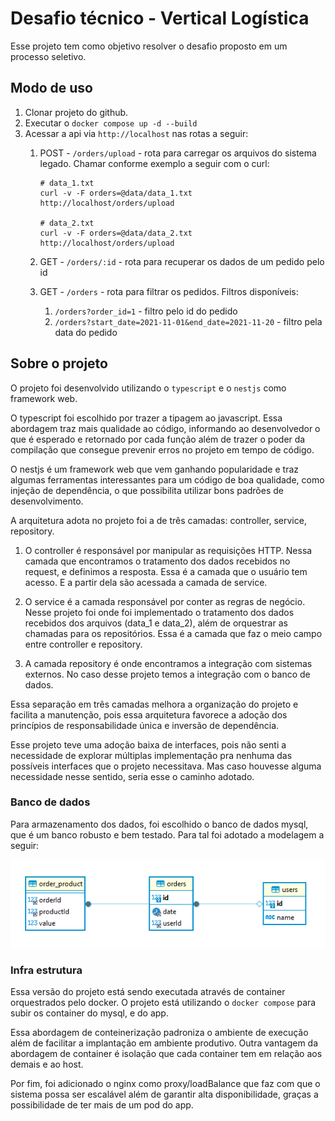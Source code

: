 # Desafio técnico - Vertical Logística

Esse projeto tem como objetivo resolver o desafio proposto em um processo seletivo.

## Modo de uso

1. Clonar projeto do github.
1. Executar o `docker compose up -d --build`
1. Acessar a api via `http://localhost` nas rotas a seguir:
    1. POST - `/orders/upload` - rota para carregar os arquivos do sistema legado. Chamar conforme exemplo a seguir com o curl:

        ```shell
        # data_1.txt
        curl -v -F orders=@data/data_1.txt http://localhost/orders/upload

        # data_2.txt
        curl -v -F orders=@data/data_2.txt http://localhost/orders/upload
        ```

    1. GET - `/orders/:id` - rota para recuperar os dados de um pedido pelo id
    1. GET - `/orders` - rota para filtrar os pedidos. Filtros disponíveis:
        1. `/orders?order_id=1` - filtro pelo id do pedido
        1. `/orders?start_date=2021-11-01&end_date=2021-11-20` - filtro pela data do pedido

## Sobre o projeto

O projeto foi desenvolvido utilizando o `typescript` e o `nestjs` como framework web.

O typescript foi escolhido por trazer a tipagem ao javascript. Essa abordagem traz mais qualidade ao código, informando ao desenvolvedor o que é esperado e retornado por cada função além de trazer o poder da compilação que consegue prevenir erros no projeto em tempo de código.

O nestjs é um framework web que vem ganhando popularidade e traz algumas ferramentas interessantes para um código de boa qualidade, como injeção de dependência, o que possibilita utilizar bons padrões de desenvolvimento.

A arquitetura adota no projeto foi a de três camadas: controller, service, repository.

1. O controller é responsável por manipular as requisições HTTP. Nessa camada que encontramos o tratamento dos dados recebidos no request, e definimos a resposta. Essa é a camada que o usuário tem acesso. E a partir dela são acessada a camada de service.

2. O service é a camada responsável por conter as regras de negócio. Nesse projeto foi onde foi implementado o tratamento dos dados recebidos dos arquivos (data_1 e data_2), além de orquestrar as chamadas para os repositórios. Essa é a camada que faz o meio campo entre controller e repository.

3. A camada repository é onde encontramos a integração com sistemas externos. No caso desse projeto temos a integração com o banco de dados.

Essa separação em três camadas melhora a organização do projeto e facilita a manutenção, pois essa arquitetura favorece a adoção dos princípios de responsabilidade única e inversão de dependência.

Esse projeto teve uma adoção baixa de interfaces, pois não senti a necessidade de explorar múltiplas implementação pra nenhuma das possíveis interfaces que o projeto necessitava. Mas caso houvesse alguma necessidade nesse sentido, seria esse o caminho adotado.

### Banco de dados

Para armazenamento dos dados, foi escolhido o banco de dados mysql, que é um banco robusto e bem testado. Para tal foi adotado a modelagem a seguir:

![Modelagem do banco de dados](./doc/bd_modelagem.png)

### Infra estrutura

Essa versão do projeto está sendo executada através de container orquestrados pelo docker. O projeto está utilizando o `docker compose` para subir os container do mysql, e do app.

Essa abordagem de conteinerização padroniza o ambiente de execução além de facilitar a implantação em ambiente produtivo. Outra vantagem da abordagem de container é isolação que cada container tem em relação aos demais e ao host.

Por fim, foi adicionado o nginx como proxy/loadBalance que faz com que o sistema possa ser escalável além de garantir alta disponibilidade, graças a possibilidade de ter mais de um pod do app.

